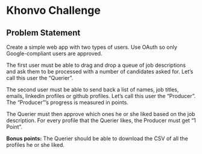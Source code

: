 # Khonvo Challenge

## Problem Statement
Create a simple web app with two types of users. Use OAuth so only Google-compliant users are approved.

The first user must be able to drag and drop a queue of job descriptions and ask them to be processed with a number of candidates asked for. Let’s call this user the “Querier”.

The second user must be able to send back a list of names, job titles, emails, linkedin profiles or github profiles. Let’s call this user the “Producer”. The “Producer”’s progress is measured in points.

The Querier must then approve which ones he or she liked based on the job description. For every profile that the Querier likes, the Producer must get “1 Point”.

**Bonus points:**
The Querier should be able to download the CSV of all the profiles he or she liked.
